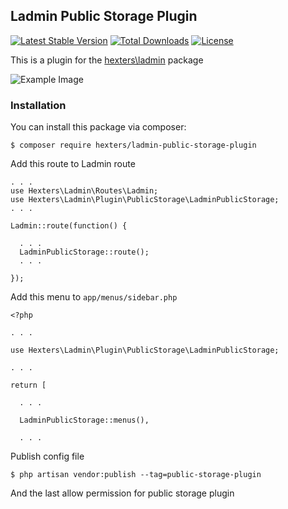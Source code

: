 ## Ladmin Public Storage Plugin

[![Latest Stable Version](https://poser.pugx.org/hexters/ladmin-public-storage-plugin/v/stable)](https://packagist.org/packages/hexters/ladmin-public-storage-plugin)
[![Total Downloads](https://poser.pugx.org/hexters/ladmin-public-storage-plugin/downloads)](https://packagist.org/packages/hexters/ladmin-public-storage-plugin)
[![License](https://poser.pugx.org/hexters/ladmin-public-storage-plugin/license)](https://packagist.org/packages/hexters/ladmin-public-storage-plugin)

This is a plugin for the [hexters\ladmin](https://github.com/hexters/ladmin) package

![Example Image](https://github.com/hexters/ladmin-public-storage-plugin/blob/master/example.png?raw=true)

### Installation

You can install this package via composer:
```
$ composer require hexters/ladmin-public-storage-plugin
```

Add this route to Ladmin route
```
. . .
use Hexters\Ladmin\Routes\Ladmin;
use Hexters\Ladmin\Plugin\PublicStorage\LadminPublicStorage;
. . .

Ladmin::route(function() {

  . . .
  LadminPublicStorage::route();
  . . .

});
```

Add this menu to `app/menus/sidebar.php`
```
<?php 

. . .

use Hexters\Ladmin\Plugin\PublicStorage\LadminPublicStorage;

. . .

return [

  . . .

  LadminPublicStorage::menus(),

  . . .

```

Publish config file
```
$ php artisan vendor:publish --tag=public-storage-plugin
```

And the last allow permission for public storage plugin